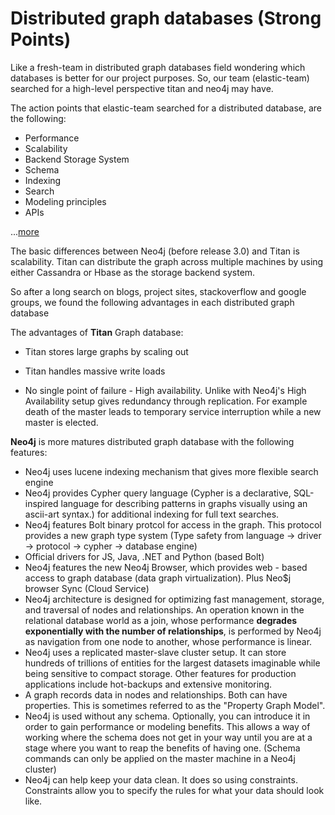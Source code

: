 # Distributed graph databases (Strong Points)
Like a fresh-team in distributed graph databases field wondering which databases is better for our project purposes. So, our team (elastic-team) searched for a high-level perspective titan and neo4j may have.

The action points that elastic-team searched for a distributed database, are the following:

- Performance
- Scalability
- Backend Storage System
- Schema
- Indexing
- Search
- Modeling principles
- APIs

...[more]()

The basic differences between Neo4j (before release 3.0) and Titan is scalability. Titan can distribute
the graph across multiple machines by using either Cassandra or Hbase as the storage backend system.

So after a long search on blogs, project sites, stackoverflow and google groups, we found the following advantages in each distributed graph database

The advantages of **Titan** Graph database:

*  Titan stores large graphs by scaling out

*  Titan handles massive write loads

* No single point of failure - High availability. Unlike with Neo4j's High Availability
setup gives redundancy through replication. For example death of the master leads to
temporary service interruption while a new master is elected.

**Neo4j** is more matures distributed graph database with the following features:
* Neo4j uses lucene indexing mechanism that gives more flexible search engine
* Neo4j provides Cypher query language (Cypher is a declarative, SQL-inspired
language for describing patterns in graphs visually using an ascii-art syntax.) for
additional indexing for full text searches.
* Neo4j features Bolt binary protcol for access in the graph. This protocol provides
a new graph type system (Type safety from language -> driver -> protocol -> cypher -> database engine)
* Official drivers for JS, Java, .NET and Python (based Bolt)
* Neo4j features the new Neo4j Browser, which provides web - based access to
graph database (data graph virtualization). Plus Neo$j browser Sync (Cloud Service)
* Neo4j architecture is designed for optimizing fast management, storage, and traversal
of nodes and relationships. An operation known in the relational database world as a join,
whose performance **degrades exponentially with the number of relationships**,
is performed by Neo4j as navigation from one node to another, whose performance is linear.
* Neo4j uses a replicated master-slave cluster setup. It can store hundreds of trillions
of entities for the largest datasets imaginable while being sensitive to compact storage.
Other features for production applications include hot-backups and extensive monitoring.
* A graph records data in nodes and relationships. Both can have properties.
This is sometimes referred to as the "Property Graph Model".
* Neo4j is used without any schema. Optionally, you can introduce it in order to gain
performance or modeling benefits. This allows a way of working where the schema does
not get in your way until you are at a stage where you want to reap the benefits of having one.
(Schema commands can only be applied on the master machine in a Neo4j cluster)
* Neo4j can help keep your data clean. It does so using constraints. Constraints
allow you to specify the rules for what your data should look like.
